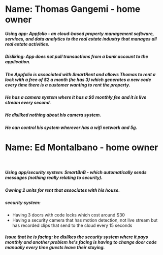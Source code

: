 # Name: Thomas Gangemi - home owner 

##### Using app: Appfolio - an cloud-based property management software, services, and data analytics to the real estate industry that manages all real estate activities.
##### Disliking: App does not pull transactions from a bank account to the application. 
##### The Appfolio is associated with SmartRent and allows Thomas to rent a lock with a free of $2 a month (he has 3) which generates a new code every time there is a customer wanting to rent the property. 
##### He has a camera system where it has a $0 monthly fee and it is live stream every second. 
##### He disliked nothing about his camera system. 
##### He can control his system wherever has a wifi network and 5g.

# Name: Ed Montalbano - home owner 
&nbsp; 
##### Using app/security system: SmartBnB - which automatically sends messages (nothing really relating to security).
##### Owning 2 units for rent that associates with his house.
##### security system: 
- Having 3 doors with code locks which cost around $30
- Having a security camera that has motion detection, not live stream but has recorded clips that send to the cloud every 15 seconds 
##### Issue that he is facing: he dislikes the security system where it pays monthly and another problem he's facing is having to change door code manually every time guests leave their staying. 
